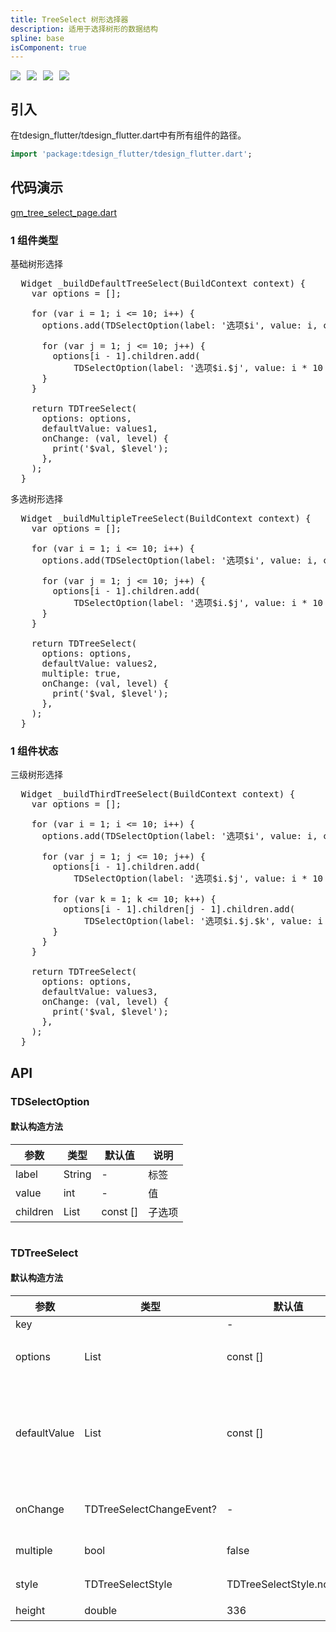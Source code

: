 ```yaml
---
title: TreeSelect 树形选择器
description: 适用于选择树形的数据结构
spline: base
isComponent: true
---
```


<span class="coverages-badge" style="margin-right: 10px"><img src="https://img.shields.io/badge/coverages%3A%20lines-100%25-blue" /></span><span class="coverages-badge" style="margin-right: 10px"><img src="https://img.shields.io/badge/coverages%3A%20functions-100%25-blue" /></span><span class="coverages-badge" style="margin-right: 10px"><img src="https://img.shields.io/badge/coverages%3A%20statements-100%25-blue" /></span><span class="coverages-badge" style="margin-right: 10px"><img src="https://img.shields.io/badge/coverages%3A%20branches-83%25-blue" /></span>
## 引入

在tdesign_flutter/tdesign_flutter.dart中有所有组件的路径。

```dart
import 'package:tdesign_flutter/tdesign_flutter.dart';
```

## 代码演示

[gm_tree_select_page.dart](https://github.com/Tencent/tdesign-flutter/blob/main/tdesign-component/example/lib/page/gm_tree_select_page.dart)

### 1 组件类型

基础树形选择
            
<td-code-block panel="Dart">

  <pre slot="Dart" lang="javascript">
  Widget _buildDefaultTreeSelect(BuildContext context) {
    var options = <TDSelectOption>[];

    for (var i = 1; i <= 10; i++) {
      options.add(TDSelectOption(label: '选项$i', value: i, children: []));

      for (var j = 1; j <= 10; j++) {
        options[i - 1].children.add(
            TDSelectOption(label: '选项$i.$j', value: i * 10 + j, children: []));
      }
    }

    return TDTreeSelect(
      options: options,
      defaultValue: values1,
      onChange: (val, level) {
        print('$val, $level');
      },
    );
  }</pre>

</td-code-block>
                                  

多选树形选择
            
<td-code-block panel="Dart">

  <pre slot="Dart" lang="javascript">
  Widget _buildMultipleTreeSelect(BuildContext context) {
    var options = <TDSelectOption>[];

    for (var i = 1; i <= 10; i++) {
      options.add(TDSelectOption(label: '选项$i', value: i, children: []));

      for (var j = 1; j <= 10; j++) {
        options[i - 1].children.add(
            TDSelectOption(label: '选项$i.$j', value: i * 10 + j, children: []));
      }
    }

    return TDTreeSelect(
      options: options,
      defaultValue: values2,
      multiple: true,
      onChange: (val, level) {
        print('$val, $level');
      },
    );
  }</pre>

</td-code-block>
                                  
### 1 组件状态

三级树形选择
            
<td-code-block panel="Dart">

  <pre slot="Dart" lang="javascript">
  Widget _buildThirdTreeSelect(BuildContext context) {
    var options = <TDSelectOption>[];

    for (var i = 1; i <= 10; i++) {
      options.add(TDSelectOption(label: '选项$i', value: i, children: []));

      for (var j = 1; j <= 10; j++) {
        options[i - 1].children.add(
            TDSelectOption(label: '选项$i.$j', value: i * 10 + j, children: []));

        for (var k = 1; k <= 10; k++) {
          options[i - 1].children[j - 1].children.add(
              TDSelectOption(label: '选项$i.$j.$k', value: i * 100 + j * 10 + k));
        }
      }
    }

    return TDTreeSelect(
      options: options,
      defaultValue: values3,
      onChange: (val, level) {
        print('$val, $level');
      },
    );
  }</pre>

</td-code-block>
                                  


## API
### TDSelectOption
#### 默认构造方法

| 参数 | 类型 | 默认值 | 说明 |
| --- | --- | --- | --- |
| label | String | - | 标签 |
| value | int | - | 值 |
| children | List<TDSelectOption> | const [] | 子选项 |

```
```
 ### TDTreeSelect
#### 默认构造方法

| 参数 | 类型 | 默认值 | 说明 |
| --- | --- | --- | --- |
| key |  | - |  |
| options | List<TDSelectOption> | const [] | 展示的选项列表 |
| defaultValue | List<dynamic> | const [] | 初始值，对应options中的value值 |
| onChange | TDTreeSelectChangeEvent? | - | 选中值发生变化 |
| multiple | bool | false | 支持多选 |
| style | TDTreeSelectStyle | TDTreeSelectStyle.normal | 一级菜单样式 |
| height | double | 336 | 高度 |


  